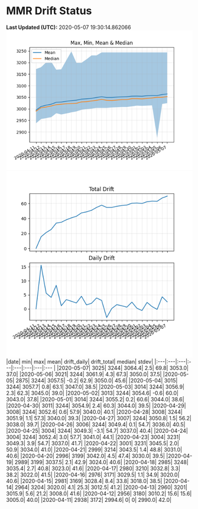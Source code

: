 # MMR Drift Status

**Last Updated (UTC):** 2020-05-07 19:30:14.862066
![Figure 1](/images/fig1.png)
![Figure 2](/images/fig2.png)
|date| min| max| mean| drift_daily| drift_total| median| stdev|
|:---|:---|:---|:---|:---|:---|:---|:--- |
|2020-05-07| 3025| 3244| 3064.4| 2.5| 69.8| 3053.0| 37.0|
|2020-05-06| 3021| 3244| 3061.9| 4.3| 67.3| 3050.0| 37.5|
|2020-05-05| 2875| 3244| 3057.5| -0.2| 62.9| 3050.0| 45.6|
|2020-05-04| 3015| 3244| 3057.7| 0.8| 63.1| 3047.0| 38.5|
|2020-05-03| 3014| 3244| 3056.9| 2.3| 62.3| 3045.0| 39.0|
|2020-05-02| 3013| 3244| 3054.6| -0.6| 60.0| 3043.0| 37.8|
|2020-05-01| 3014| 3244| 3055.2| 0.2| 60.6| 3044.0| 38.6|
|2020-04-30| 3011| 3244| 3054.9| 2.4| 60.3| 3044.0| 39.5|
|2020-04-29| 3008| 3244| 3052.6| 0.6| 57.9| 3040.0| 40.1|
|2020-04-28| 3008| 3244| 3051.9| 1.1| 57.3| 3040.0| 39.3|
|2020-04-27| 3007| 3244| 3050.8| 1.5| 56.2| 3038.0| 39.7|
|2020-04-26| 3006| 3244| 3049.4| 0.1| 54.7| 3036.0| 40.5|
|2020-04-25| 3004| 3244| 3049.3| -3.1| 54.7| 3037.0| 40.4|
|2020-04-24| 3004| 3244| 3052.4| 3.0| 57.7| 3041.0| 44.1|
|2020-04-23| 3004| 3231| 3049.3| 3.9| 54.7| 3037.0| 41.7|
|2020-04-22| 3001| 3231| 3045.5| 2.0| 50.9| 3034.0| 41.0|
|2020-04-21| 2999| 3214| 3043.5| 1.4| 48.8| 3031.0| 40.6|
|2020-04-20| 2996| 3199| 3042.0| 4.5| 47.4| 3030.0| 39.5|
|2020-04-19| 2989| 3199| 3037.5| 2.1| 42.9| 3024.0| 40.6|
|2020-04-18| 2985| 3248| 3035.4| 2.7| 40.8| 3023.0| 41.6|
|2020-04-17| 2980| 3210| 3032.8| 3.3| 38.2| 3022.0| 41.5|
|2020-04-16| 2976| 3171| 3029.5| 1.1| 34.9| 3020.0| 40.6|
|2020-04-15| 2981| 3169| 3028.4| 8.4| 33.8| 3018.0| 38.5|
|2020-04-14| 2964| 3204| 3020.0| 4.1| 25.3| 3012.5| 41.2|
|2020-04-13| 2960| 3201| 3015.9| 5.6| 21.2| 3008.0| 41.6|
|2020-04-12| 2956| 3180| 3010.2| 15.6| 15.6| 3005.0| 40.0|
|2020-04-11| 2938| 3172| 2994.6| 0| 0| 2990.0| 42.0|
